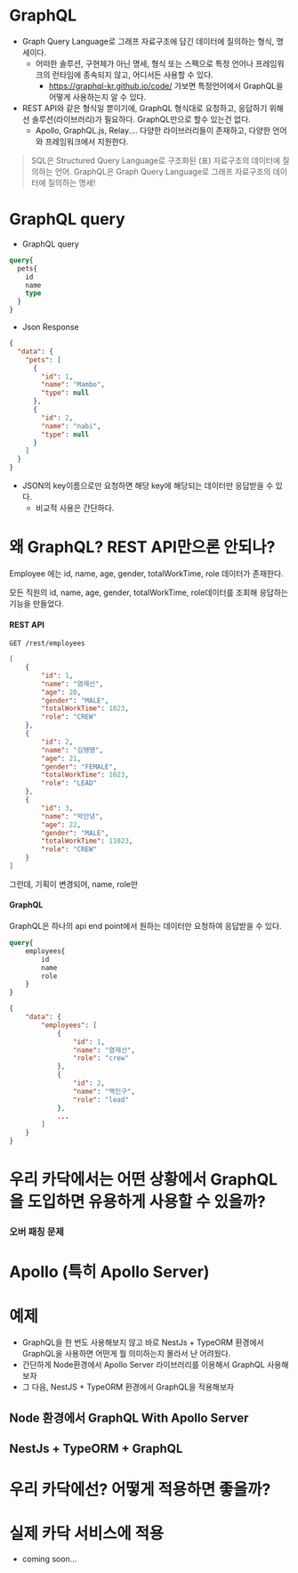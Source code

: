 # GraphQL
- Graph Query Language로 그래프 자료구조에 담긴 데이터에 질의하는 형식, 명세이다.
    - 어떠한 솔루션, 구현체가 아닌 명세, 형식 또는 스펙으로 특정 언어나 프레임워크의 런타임에 종속되지 않고, 어디서든 사용할 수 있다.
        - https://graphql-kr.github.io/code/ 가보면 특정언어에서 GraphQL을 어떻게 사용하는지 알 수 있다.
- REST API와 같은 형식일 뿐이기에, GraphQL 형식대로 요청하고, 응답하기 위해선 솔루션(라이브러리)가 필요하다. GraphQL만으로 할수 있는건 없다.
    - Apollo, GraphQL.js, Relay.... 다양한 라이브러리들이 존재하고, 다양한 언어와 프레임워크에서 지원한다.

> SQL은 Structured Query Language로 구조화된 (표) 자료구조의 데이터에 질의하는 언어. 
> GraphQL은 Graph Query Language로 그래프 자료구조의 데이터에 질의하는 명세!

# GraphQL query

- GraphQL query
```graphql
query{
  pets{
    id
    name
    type
  }
}
```

- Json Response
```json
{
  "data": {
    "pets": [
      {
        "id": 1,
        "name": "Mambo",
        "type": null
      },
      {
        "id": 2,
        "name": "nabi",
        "type": null
      }
    ]
  }
}
```

- JSON의 key이름으로만 요청하면 해당 key에 해당되는 데이터만 응답받을 수 있다.
    - 비교적 사용은 간단하다.

# 왜 GraphQL? REST API만으론 안되나?

Employee 에는 id, name, age, gender, totalWorkTime, role 데이터가 존재한다.

모든 직원의 id, name, age, gender, totalWorkTime, role데이터를 조회해 응답하는 기능을 만들었다.

#### REST API
`GET /rest/employees`

```json
[
    {
        "id": 1,
        "name": "염재선",
        "age": 20,
        "gender": "MALE",
        "totalWorkTime": 1023,
        "role": "CREW"
    },
    {
        "id": 2,
        "name": "김떙떙",
        "age": 21,
        "gender": "FEMALE",
        "totalWorkTime": 1023,
        "role": "LEAD"
    },
    {
        "id": 3,
        "name": "박안녕",
        "age": 22,
        "gender": "MALE",
        "totalWorkTime": 11023,
        "role": "CREW"
    }
]
```

그런데, 기획이 변경되어, name, role만

#### GraphQL

GraphQL은 하나의 api end point에서 원하는 데이터만 요청하여 응답받을 수 있다.

```graphql
query{
    employees{
        id
        name
        role
    }
}
```

```json
{
    "data": {
        "employees": [
            {
                "id": 1,
                "name": "염재선",
                "role": "crew"
            },
            {
                "id": 2,
                "name": "백인구",
                "role": "lead"
            },
            ...
        ]
    }
}
```





# 우리 카닥에서는 어떤 상황에서 GraphQL을 도입하면 유용하게 사용할 수 있을까?

### 오버 패칭 문제

# Apollo (특히 Apollo Server)

# 예제
- GraphQL을 한 번도 사용해보지 않고 바로 NestJs + TypeORM 환경에서 GraphQL을 사용하면 어떤게 뭘 의미하는지 몰라서 난 어려웠다.
- 간단하게 Node환경에서 Apollo Server 라이브러리를 이용해서 GraphQL 사용해보자
- 그 다음, NestJS + TypeORM 환경에서 GraphQL을 적용해보자

## Node 환경에서 GraphQL With Apollo Server


## NestJs + TypeORM + GraphQL

# 우리 카닥에선? 어떻게 적용하면 좋을까?

# 실제 카닥 서비스에 적용
- coming soon...
